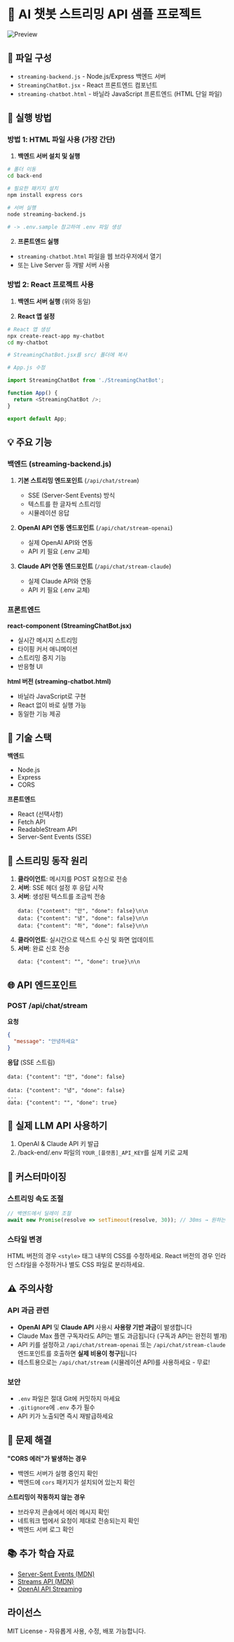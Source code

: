 # 🤖 AI 챗봇 스트리밍 API 샘플 프로젝트

![Preview](preview.gif)

## 📁 파일 구성

- `streaming-backend.js` - Node.js/Express 백엔드 서버
- `StreamingChatBot.jsx` - React 프론트엔드 컴포넌트
- `streaming-chatbot.html` - 바닐라 JavaScript 프론트엔드 (HTML 단일 파일)

## 🚀 실행 방법

### 방법 1: HTML 파일 사용 (가장 간단)

1. **백엔드 서버 설치 및 실행**
```bash
# 폴더 이동
cd back-end

# 필요한 패키지 설치
npm install express cors

# 서버 실행
node streaming-backend.js

# -> .env.sample 참고하여 .env 파일 생성
```

2. **프론트엔드 실행**
- `streaming-chatbot.html` 파일을 웹 브라우저에서 열기
- 또는 Live Server 등 개발 서버 사용

### 방법 2: React 프로젝트 사용

1. **백엔드 서버 실행** (위와 동일)

2. **React 앱 설정**
```bash
# React 앱 생성
npx create-react-app my-chatbot
cd my-chatbot

# StreamingChatBot.jsx를 src/ 폴더에 복사

# App.js 수정
```

```javascript
import StreamingChatBot from './StreamingChatBot';

function App() {
  return <StreamingChatBot />;
}

export default App;
```

## 💡 주요 기능

### 백엔드 (streaming-backend.js)

1. **기본 스트리밍 엔드포인트** (`/api/chat/stream`)
   - SSE (Server-Sent Events) 방식
   - 텍스트를 한 글자씩 스트리밍
   - 시뮬레이션 응답

2. **OpenAI API 연동 엔드포인트** (`/api/chat/stream-openai`)
   - 실제 OpenAI API와 연동
   - API 키 필요 (.env 교체)

3. **Claude API 연동 엔드포인트** (`/api/chat/stream-claude`)
   - 실제 Claude API와 연동
   - API 키 필요 (.env 교체)

### 프론트엔드

**react-component (StreamingChatBot.jsx)**
- 실시간 메시지 스트리밍
- 타이핑 커서 애니메이션
- 스트리밍 중지 기능
- 반응형 UI

**html 버전 (streaming-chatbot.html)**
- 바닐라 JavaScript로 구현
- React 없이 바로 실행 가능
- 동일한 기능 제공

## 🔧 기술 스택

**백엔드**
- Node.js
- Express
- CORS

**프론트엔드**
- React (선택사항)
- Fetch API
- ReadableStream API
- Server-Sent Events (SSE)

## 📝 스트리밍 동작 원리

1. **클라이언트**: 메시지를 POST 요청으로 전송
2. **서버**: SSE 헤더 설정 후 응답 시작
3. **서버**: 생성된 텍스트를 조금씩 전송
   ```
   data: {"content": "안", "done": false}\n\n
   data: {"content": "녕", "done": false}\n\n
   data: {"content": "하", "done": false}\n\n
   ```
4. **클라이언트**: 실시간으로 텍스트 수신 및 화면 업데이트
5. **서버**: 완료 신호 전송
   ```
   data: {"content": "", "done": true}\n\n
   ```

## 🌐 API 엔드포인트

### POST /api/chat/stream

**요청**
```json
{
  "message": "안녕하세요"
}
```

**응답** (SSE 스트림)
```
data: {"content": "안", "done": false}

data: {"content": "녕", "done": false}
...
data: {"content": "", "done": true}
```

## 🔑 실제 LLM API 사용하기

1. OpenAI & Claude API 키 발급
2. /back-end/.env 파일의 `YOUR_[플랫폼]_API_KEY`를 실제 키로 교체

## 🎨 커스터마이징

### 스트리밍 속도 조절
```javascript
// 백엔드에서 딜레이 조절
await new Promise(resolve => setTimeout(resolve, 30)); // 30ms → 원하는 값
```

### 스타일 변경
HTML 버전의 경우 `<style>` 태그 내부의 CSS를 수정하세요.
React 버전의 경우 인라인 스타일을 수정하거나 별도 CSS 파일로 분리하세요.

## ⚠️ 주의사항

### API 과금 관련
- **OpenAI API** 및 **Claude API** 사용시 **사용량 기반 과금**이 발생합니다
- Claude Max 플랜 구독자라도 API는 별도 과금됩니다 (구독과 API는 완전히 별개)
- API 키를 설정하고 `/api/chat/stream-openai` 또는 `/api/chat/stream-claude` 엔드포인트를 호출하면 **실제 비용이 청구**됩니다
- 테스트용으로는 `/api/chat/stream` (시뮬레이션 API)를 사용하세요 - 무료!

### 보안
- `.env` 파일은 절대 Git에 커밋하지 마세요
- `.gitignore`에 `.env` 추가 필수
- API 키가 노출되면 즉시 재발급하세요

## 🐛 문제 해결

**"CORS 에러"가 발생하는 경우**
- 백엔드 서버가 실행 중인지 확인
- 백엔드에 `cors` 패키지가 설치되어 있는지 확인

**스트리밍이 작동하지 않는 경우**
- 브라우저 콘솔에서 에러 메시지 확인
- 네트워크 탭에서 요청이 제대로 전송되는지 확인
- 백엔드 서버 로그 확인

## 📚 추가 학습 자료

- [Server-Sent Events (MDN)](https://developer.mozilla.org/en-US/docs/Web/API/Server-sent_events)
- [Streams API (MDN)](https://developer.mozilla.org/en-US/docs/Web/API/Streams_API)
- [OpenAI API Streaming](https://platform.openai.com/docs/api-reference/streaming)

## 라이선스

MIT License - 자유롭게 사용, 수정, 배포 가능합니다.
